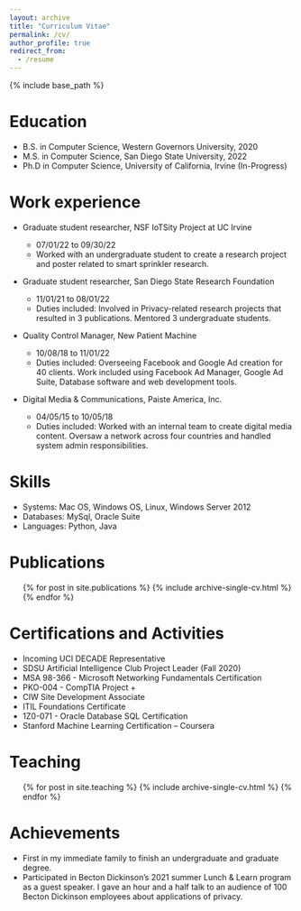 ```yaml
---
layout: archive
title: "Curriculum Vitae"
permalink: /cv/
author_profile: true
redirect_from:
  - /resume
---
```


{% include base_path %}

Education
======
* B.S. in Computer Science, Western Governors University, 2020 
* M.S. in Computer Science, San Diego State University, 2022 
* Ph.D in Computer Science, University of California, Irvine (In-Progress)

Work experience
======
* Graduate student researcher, NSF IoTSity Project at UC Irvine
  * 07/01/22 to 09/30/22 
  * Worked with an undergraduate student to create a research project and poster related to smart sprinkler research.
* Graduate student researcher, San Diego State Research Foundation
  * 11/01/21 to 08/01/22
  * Duties included: Involved in Privacy-related research projects that resulted in 3 publications. Mentored 3 undergraduate students. 
* Quality Control Manager, New Patient Machine
  * 10/08/18 to 11/01/22
  * Duties included: Overseeing Facebook and Google Ad creation for 40 clients. Work included using Facebook Ad Manager, Google Ad Suite, Database software and web development tools.

* Digital Media & Communications, Paiste America, Inc.
  * 04/05/15 to 10/05/18
  * Duties included:  Worked with an internal team to create digital media content. Oversaw a network across four countries and handled system admin responsibilities.
  
Skills
======
* Systems: Mac OS, Windows OS, Linux, Windows Server 2012
* Databases: MySql, Oracle Suite
* Languages: Python, Java

Publications
======
  <ul>{% for post in site.publications %}
    {% include archive-single-cv.html %}
  {% endfor %}</ul>
  
Certifications and Activities
======
* Incoming UCI DECADE Representative 
* SDSU Artificial Intelligence Club Project Leader (Fall 2020)
* MSA 98-366 - Microsoft Networking Fundamentals Certification
* PKO-004 - CompTIA Project +
* CIW Site Development Associate
* ITIL Foundations Certificate
* 1Z0-071 - Oracle Database SQL Certification
* Stanford Machine Learning Certification – Coursera
  
Teaching
======
  <ul>{% for post in site.teaching %}
    {% include archive-single-cv.html %}
  {% endfor %}</ul>
  
Achievements
======
* First in my immediate family to finish an undergraduate and graduate degree. 
* Participated in Becton Dickinson’s 2021 summer Lunch & Learn program as a guest speaker. I gave an
hour and a half talk to an audience of 100 Becton Dickinson employees about applications of privacy.
